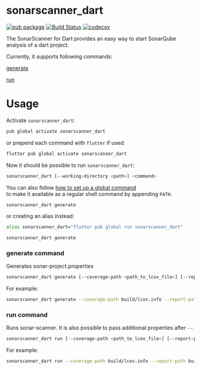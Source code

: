 # sonarscanner_dart

[![pub package](https://img.shields.io/pub/v/sonarscanner_dart.svg)](https://pub.dev/packages/sonarscanner_dart)
[![Build Status](https://travis-ci.org/meniga/sonarscanner_dart.svg?branch=master)](https://travis-ci.org/meniga/sonarscanner_dart)
[![codecov](https://codecov.io/gh/meniga/sonarscanner_dart/branch/master/graph/badge.svg)](https://codecov.io/gh/meniga/sonarscanner_dart)

The SonarScanner for Dart provides an easy way to start SonarQube analysis of a dart project. 

Currently, it supports following commands:

[generate](#generate-command)

[run](#run-command)

# Usage

Activate `sonarscanner_dart`:

```bash
pub global activate sonarscanner_dart
```

or prepend each command with `flutter` if used:

```bash
flutter pub global activate sonarscanner_dart
```

Now it should be possible to run `sonarscanner_dart`:

```bash
sonarscanner_dart [--working-directory <path>] <command>
```

You can also follow [how to set up a global command](https://dart.dev/tools/pub/cmd/pub-global)  
to make it available as a regular shell command by appending `PATH`.

```bash
sonarscanner_dart generate
```

or creating an alias instead:

```bash
alias sonarscanner_dart="flutter pub global run sonarscanner_dart"

sonarscanner_dart generate
```

### generate command

Generates sonar-project.properties

```bash
sonarscanner_dart generate [--coverage-path <path_to_lcov_file>] [--report-path <path_to_machine_test_output>] [path_to_properties_file]
```

For example:

```bash
sonarscanner_dart generate --coverage-path build/lcov.info --report-path build/tests.output
```

### run command

Runs sonar-scanner. It is also possible to pass additional properties after `--`.

```bash
sonarscanner_dart run [--coverage-path <path_to_lcov_file>] [--report-path <path_to_machine_test_output>]
```

For example:

```bash
sonarscanner_dart run --coverage-path build/lcov.info --report-path build/tests.output -- -Dproject.settings=sonar-project.properties
```